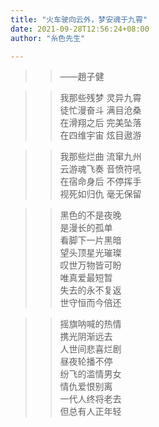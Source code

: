 ```yaml
---
title: "火车驶向云外，梦安魂于九霄"
date: 2021-09-28T12:56:24+08:00
author: "糸色先生"

---
```


>> ——趙子健  

>> 我那些残梦 灵异九霄  
>> 徒忙漫奋斗 满目沧桑  
>> 在滑翔之后 完美坠落  
>> 在四维宇宙 炫目遨游  

>> 我那些烂曲 流窜九州  
>> 云游魂飞奏 音愤符吼  
>> 在宿命身后 不停挥手  
>> 视死如归仇 毫无保留  

>> 黑色的不是夜晚  
>> 是漫长的孤单  
>> 看脚下一片黑暗  
>> 望头顶星光璀璨  
>> 叹世万物皆可盼  
>> 唯真爱最短暂  
>> 失去的永不复返  
>> 世守恒而今倍还  

>> 摇旗呐喊的热情  
>> 携光阴渐远去  
>> 人世间悲喜烂剧  
>> 昼夜轮播不停  
>> 纷飞的滥情男女  
>> 情仇爱恨别离  
>> 一代人终将老去  
>> 但总有人正年轻

